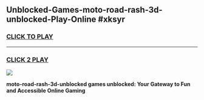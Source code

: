 
## Unblocked-Games-moto-road-rash-3d-unblocked-Play-Online #xksyr
<h3>
<a href="https://news.freeplayer.one?title=moto-road-rash-3d-unblocked&ref=3">CLICK TO PLAY</a></h3>
<hr>

<h3>
<a href="https://news.freeplayer.one?title=moto-road-rash-3d-unblocked&ref=3">CLICK 2 PLAY</a>
  
</h3>

<a href="https://news.freeplayer.one?title=moto-road-rash-3d-unblocked&ref=3"><img src="https://clearcache.store/games.png"></a>


**moto-road-rash-3d-unblocked games unblocked: Your Gateway to Fun and Accessible Online Gaming**
